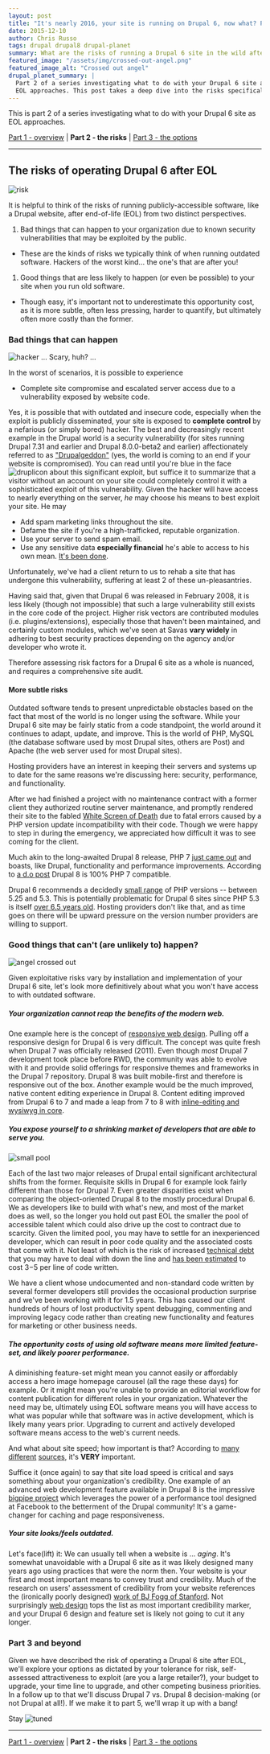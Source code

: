 ```yaml
---
layout: post
title: "It's nearly 2016, your site is running on Drupal 6, now what? Part 2: the risks."
date: 2015-12-10
author: Chris Russo
tags: drupal drupal8 drupal-planet 
summary: What are the risks of running a Drupal 6 site in the wild after EOL?
featured_image: "/assets/img/crossed-out-angel.png"
featured_image_alt: "Crossed out angel"
drupal_planet_summary: |
  Part 2 of a series investigating what to do with your Drupal 6 site as 
  EOL approaches. This post takes a deep dive into the risks specifically.  
---
```


This is part 2 of a series investigating what to do with your Drupal 6 site as 
EOL approaches. 

[Part 1 - overview](/2015/11/24/drupal-6-upgrade.html) \| **Part 2 - the risks**
 \| [Part 3 - the options](/2016/01/25/drupal-6-part-3.html)

*****

## The risks of operating Drupal 6 after EOL

<img src="/assets/img/risk.jpg" alt="risk">

It is helpful to think of the risks of running publicly-accessible software, 
like a Drupal website, after end-of-life (EOL) from two distinct perspectives. 

1. Bad things that can happen to your organization due to known security 
vulnerabilities that may be exploited by the public.
 + These are the kinds of risks we typically think of when running outdated 
 software. Hackers of the worst kind... the one's that are after you!
1. Good things that are less likely to happen (or even be possible) to your site 
when you run old software.
 + Though easy, it's important not to underestimate this opportunity cost, as it 
 is more subtle, often less pressing, harder to quantify, but ultimately often 
more costly than the former.
 
### Bad things that can happen

<img src="/assets/img/hacker2.jpg" alt="hacker">
<span class="caption">... Scary, huh? ...</span> 

In the worst of scenarios, it is possible to experience

+ Complete site compromise and escalated server access due to a vulnerability
 exposed by website code. 
 
 Yes, it is possible that with outdated and insecure code, especially when the 
 exploit is publicly disseminated, your site is exposed to **complete control** 
 by a nefarious (or simply bored) hacker. The best and 
  decreasingly recent example in the Drupal 
 world is a security vulnerability (for sites running Drupal 7.31 and earlier and Drupal 
 8.0.0-beta2 and earlier) affectionately referred to as 
["Drupalgeddon"](https://www.drupal.org/drupalsa05FAQ) (yes, the world is coming 
to an end if your website is compromised). You can read until you're blue in 
the face <img src="/assets/img/druplicon.png" alt="druplicon"> about this significant
exploit, but suffice it to summarize that a visitor without an account on your 
site could completely control it with a sophisticated exploit of this vulnerability.
  Given the hacker will have access to nearly everything on the server, _he_ may 
  choose his means to best exploit your site. He may
  
+ Add spam marketing links throughout the site.
+ Defame the site if you're a high-trafficked, reputable organization.
+ Use your server to send spam email.
+ Use any sensitive data **especially financial** he's able to access to his own
mean. [It's been done](http://www.informationisbeautiful.net/visualizations/worlds-biggest-data-breaches-hacks/).

Unfortunately, we've had a client return to us to rehab a site that has undergone
this vulnerability, suffering at least 2 of these un-pleasantries. 

Having said that, given that Drupal 6 was released in
February 2008, it is less likely (though not impossible) that such a large vulnerability still exists
in the core code of the project. Higher risk vectors are contributed
modules (i.e. plugins/extensions), especially those that haven't been maintained, and certainly custom
modules, which we've seen at Savas **vary widely** in adhering to best security
practices depending on the agency and/or developer who wrote it.

Therefore assessing risk factors for a Drupal 6 site as a whole is nuanced, and
requires a comprehensive site audit.
 
#### More subtle risks

Outdated software tends to present unpredictable obstacles based on the fact
that most of the world is no longer using the software. While your Drupal 6 site 
may be fairly static from a code standpoint, the world around it continues to 
adapt, update, and improve. This is the world of PHP, MySQL (the database 
software used by  most Drupal sites, others are Post) and Apache (the web server used for most 
Drupal sites).

Hosting providers have an interest in keeping their servers and systems up to 
date for the same reasons we're discussing here: security, performance, and 
functionality. 

After we had finished a project with no maintenance contract with a former client
they authorized routine server maintenance, and promptly rendered their site 
to the fabled [White Screen of Death](https://www.drupal.org/node/158043)
due to fatal errors caused by a PHP version update incompatibility with their 
code. Though we were happy to step in during the emergency, we appreciated
how difficult it was to see coming for the client.

Much akin to the long-awaited Drupal 8 release, PHP 7 [just came out](http://php.net/archive/2015.php#id2015-12-03-1)
and boasts, like Drupal, functionality and performance improvements. According
to [a d.o post](https://www.drupal.org/node/2454439) Drupal 8 is 100% PHP 7
compatible.

Drupal 6 recommends a decidedly [small range](https://www.drupal.org/requirements) of PHP versions --  between 5.25 and 5.3.
This is potentially problematic for Drupal 6 sites since PHP 5.3 is itself 
[over 6.5 years old](https://secure.php.net/releases/#5.3.0). Hosting providers
don't like that, and as time goes on there will be upward pressure on the version
 number providers are willing to support.
 

### Good things that can't (are unlikely to) happen?

<img src="/assets/img/crossed-out-angel.png" alt="angel crossed out">

Given exploitative risks vary by installation and implementation of your Drupal 
6 site, let's look more definitively about what you won't have access to with 
outdated software.

##### Your organization cannot reap the benefits of the modern web.

One example here is the concept of [responsive web design](http://abookapart.com/products/responsive-web-design).
Pulling off a responsive design for Drupal 6 is very difficult. The concept was
quite fresh when Drupal 7 was officially released (2011). Even though _most_ Drupal 7
development took place before RWD, the community was able to evolve with it and 
 provide solid offerings for responsive themes and frameworks in the Drupal 7 
 repository. Drupal 8 was built mobile-first and therefore is responsive out of 
 the box. Another example would be the much improved, native content editing experience
 in Drupal 8. Content editing improved from Drupal 6 to 7 and made a leap from 
 7 to 8 with 
 [inline-editing and wysiwyg in core](https://drupalize.me/blog/201310/drupal-8-wysiwyg-and-line-editing).

##### You expose yourself to a shrinking market of developers that are able to serve you. 

<img src="/assets/img/small-pool.jpg" alt="small pool">

Each of the last two major releases of Drupal entail significant architectural shifts from the former. 
Requisite skills in Drupal 6 for example look fairly different than those for Drupal 7. 
Even greater disparities exist when comparing the object-oriented Drupal 8 to the mostly
 procedural Drupal 6.
We as developers like to build with what's
 new, and most of the market does as well, so the longer you hold out past EOL
 the smaller the pool of accessible talent 
 which could also drive up the cost to contract due to scarcity. Given the limited
 pool, you may have to settle for an inexperienced developer, which can result 
 in poor code quality and the associated costs that come with it. Not least of 
 which is the risk of increased [technical debt](https://en.wikipedia.org/wiki/Technical_debt) 
 that you may have to deal with down the line and [has been estimated](http://swreflections.blogspot.com/2012/02/technical-debt-how-much-is-it-really.html) to cost $3-$5 per 
 line of code written.
 
We have a client whose undocumented and non-standard code written by several former
developers still provides the occasional production surprise and we've been 
working with it for 1.5 years. This has caused our client hundreds of hours of lost
productivity spent debugging, commenting and improving legacy code rather than
 creating new functionality and features for marketing or other business needs.

##### The opportunity costs of using old software means more limited feature-set, and likely poorer performance. 

A diminishing feature-set might mean you cannot easily or affordably access a 
hero image homepage carousel (all the rage these days) for example. Or it might
mean you're unable to provide an editorial workflow for content publication for 
different roles in your organization. Whatever the need may be, ultimately using 
EOL software means you will have access to what was popular
while that software was in active development, which is likely many years prior.
Upgrading to current and actively developed software means access to the 
web's current needs. 

And what about site speed; how important is that? According to 
[many](http://googlewebmastercentral.blogspot.com/2010/04/using-site-speed-in-web-search-ranking.html) 
[different](https://blog.kissmetrics.com/speed-is-a-killer/) 
[sources](http://www.searchenginejournal.com/seo-101-important-site-speed-2014/111924/), it's **VERY** important.

Suffice it (once again) to say that site load speed is critical and says something
about your organization's credibility. One example of an advanced web development 
feature available in Drupal 8 is the impressive 
[bigpipe project](https://www.drupal.org/project/big_pipe) which leverages
the power of a performance tool designed at Facebook to the betterment of the
Drupal community! It's a game-changer for caching and page responsiveness.

##### Your site looks/feels outdated. 

Let's face(lift) it: We can usually tell when a website is ... _aging_. It's
somewhat unavoidable with a Drupal 6 site as it was likely designed many years 
ago using practices that were the norm then. Your website is your first and most 
important means to convey trust and credibility. Much of the research on users'
assessment of credibility from your website references the (ironically 
poorly designed) [work of BJ Fogg of Stanford](https://credibility.stanford.edu/guidelines/).
Not surprisingly [web design](http://conversionxl.com/website-credibility-checklist-factors/)
tops the list as most important credibility marker, and your Drupal 6 design
and feature set is likely not going to cut it any longer.

### Part 3 and beyond

Given we have described the risk of operating a Drupal 6 site after EOL, 
we'll explore your options as dictated by your tolerance for risk, 
self-assessed attractiveness to exploit (are you a large retailer?), 
your budget to upgrade, your time line to upgrade, and other competing business 
priorities. In a follow up to that we'll discuss Drupal 7 vs. Drupal 8 
decision-making (or not Drupal at all!). If we make it to part 5, we'll wrap it 
up with a bang!

Stay <img src="/assets/img/radio.png" alt="tuned">

*****

[Part 1 - overview](/2015/11/24/drupal-6-upgrade.html) \| **Part 2 - the risks**
 \| [Part 3 - the options](/2016/01/25/drupal-6-part-3.html)




